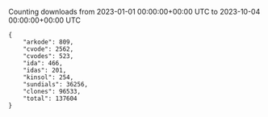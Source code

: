 
Counting downloads from 2023-01-01 00:00:00+00:00 UTC to 2023-10-04 00:00:00+00:00 UTC

```
{
    "arkode": 809,
    "cvode": 2562,
    "cvodes": 523,
    "ida": 466,
    "idas": 201,
    "kinsol": 254,
    "sundials": 36256,
    "clones": 96533,
    "total": 137604
}
```
